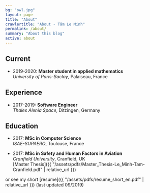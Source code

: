 ```yaml
---
bg: "owl.jpg"
layout: page
title: "About"
crawlertitle: "About - Tâm Le Minh"
permalink: /about/
summary: "About this blog"
active: about
---
```


## Current

- 2019-2020: **Master student in applied mathematics**  
*University of Paris-Saclay*, Palaiseau, France

## Experience

- 2017-2019: **Software Engineer**  
*Thales Alenia Space*, Ditzingen, Germany

## Education

- 2017: **MSc in Computer Science**  
*ISAE-SUPAERO*, Toulouse, France  

- 2017: **MSc in Safety and Human Factors in Aviation**  
*Cranfield University*, Cranfield, UK  
[Master Thesis]({{ "/assets/pdfs/Master_Thesis-Le_Minh-Tam-Cranfield.pdf" | relative_url }})  


or see my short [resume]({{ "/assets/pdfs/resume_short_en.pdf" | relative_url }}) (last updated 09/2019)

